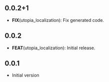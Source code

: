 ## 0.0.2+1

 - **FIX**(utopia_localization): Fix generated code.

## 0.0.2

 - **FEAT**(utopia_localization): Initial release.

## 0.0.1

- Initial version
